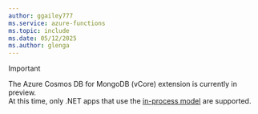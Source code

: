 ```yaml
---
author: ggailey777
ms.service: azure-functions
ms.topic: include
ms.date: 05/12/2025
ms.author: glenga
---
```

>[!IMPORTANT]  
>The Azure Cosmos DB for MongoDB (vCore) extension is currently in preview.  
>At this time, only .NET apps that use the [in-process model](../articles/azure-functions/functions-dotnet-class-library.md) are supported.